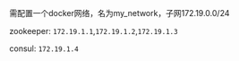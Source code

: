 需配置一个docker网络，名为my_network，子网172.19.0.0/24

zookeeper: `172.19.1.1`,`172.19.1.2`,`172.19.1.3`

consul: `172.19.1.4`